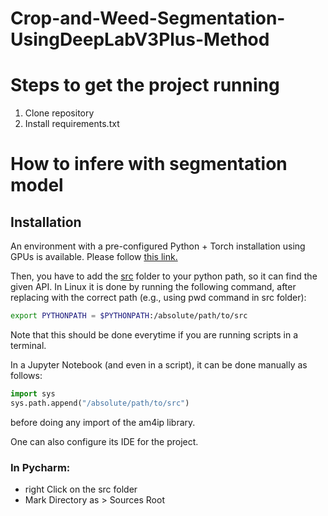 # Crop-and-Weed-Segmentation-UsingDeepLabV3Plus-Method

# Steps to get the project running

1. Clone repository
2. Install requirements.txt

# How to infere with segmentation model

## Installation
An environment with a pre-configured Python + Torch installation using GPUs is available. Please follow
[this link.](https://dept-info.labri.fr/~mansenca/public/CREMI_deeplearning_env.pdf)

Then, you have to add the [src](src) folder to your python path, so it can find the given API. In Linux
it is done by running the following command, after replacing with the correct path (e.g., using pwd command
in src folder): 
```bash
export PYTHONPATH = $PYTHONPATH:/absolute/path/to/src
```
Note that this should be done everytime if you are running scripts in a terminal.

In a Jupyter Notebook (and even in a script), it can be done manually as follows:
```python
import sys
sys.path.append("/absolute/path/to/src")
```
before doing any import of the am4ip library.

One can also configure its IDE for the project.

### In Pycharm:
- right Click on the src folder
- Mark Directory as > Sources Root
